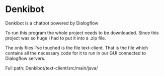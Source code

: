 # Denkibot
Denkibot is a chatbot powered by Dialogflow

To run this program the whole project needs to be downloaded. Since this project was so huge I had to put it into a .zip file.

The only files I've touched is the file text-client. That is the file which contains all the necessary code for it to run in our GUI connected to Dialogflow servers.

Full path: Denkibot/text-client/src/main/java/
